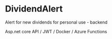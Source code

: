 # DividendAlert
Alert for new dividends for personal use - backend

Asp.net core API / JWT / Docker / Azure Functions
